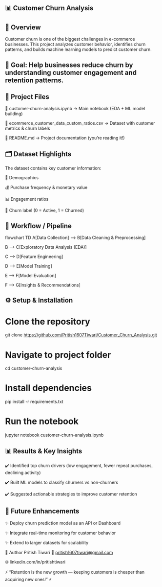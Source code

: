 ## 📊 Customer Churn Analysis

## 📌 Overview

Customer churn is one of the biggest challenges in e-commerce businesses.
This project analyzes customer behavior, identifies churn patterns, and builds machine learning models to predict customer churn.

## 🔑 Goal: Help businesses reduce churn by understanding customer engagement and retention patterns.

## 📂 Project Files

📁 customer-churn-analysis.ipynb → Main notebook (EDA + ML model building)

📁 ecommerce_customer_data_custom_ratios.csv → Dataset with customer metrics & churn labels

📁 README.md → Project documentation (you’re reading it!)

## 🗂 Dataset Highlights

The dataset contains key customer information:

👤 Demographics

💰 Purchase frequency & monetary value

📊 Engagement ratios

🔄 Churn label (0 = Active, 1 = Churned)

## 🚀 Workflow / Pipeline
flowchart TD
A[Data Collection] --> B[Data Cleaning & Preprocessing]

B --> C[Exploratory Data Analysis (EDA)]

C --> D[Feature Engineering]

D --> E[Model Training]

E --> F[Model Evaluation]

F --> G[Insights & Recommendations]

## ⚙️ Setup & Installation

# Clone the repository

git clone https://github.com/Pritish1607Tiwari/Customer_Churn_Analysis.git

# Navigate to project folder

cd customer-churn-analysis

# Install dependencies

pip install -r requirements.txt

# Run the notebook

jupyter notebook customer-churn-analysis.ipynb

## 📊 Results & Key Insights

✔️ Identified top churn drivers (low engagement, fewer repeat purchases, declining activity)

✔️ Built ML models to classify churners vs non-churners

✔️ Suggested actionable strategies to improve customer retention

## 🔮 Future Enhancements

✨ Deploy churn prediction model as an API or Dashboard

✨ Integrate real-time monitoring for customer behavior

✨ Extend to larger datasets for scalability

👤 Author
Pritish Tiwari
📧 pritish1607tiwari@gmail.com

🌐 linkedin.com/in/pritishtiwari

⚡ “Retention is the new growth — keeping customers is cheaper than acquiring new ones!” ⚡

